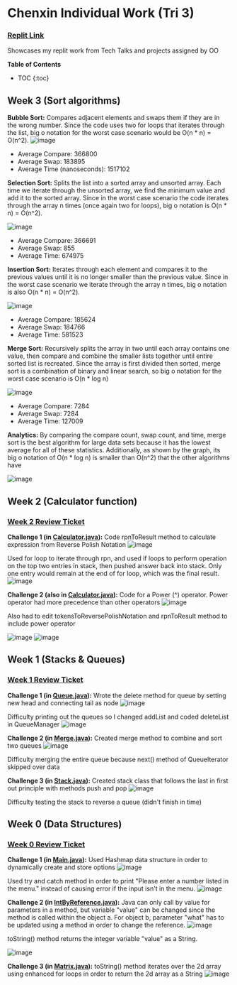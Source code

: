 # Chenxin Individual Work (Tri 3)

### [Replit Link](https://replit.com/@chenxinNi/Chenxin-Individual-Tri-3#Main.java)
Showcases my replit work from Tech Talks and projects assigned by OO

**Table of Contents**
* TOC
{:toc}

## Week 3 (Sort algorithms)
**Bubble Sort:** Compares adjacent elements and swaps them if they are in the wrong number. Since the code uses two for loops that iterates through the list, big o notation for the worst case scenario would be O(n * n) = O(n^2).
![image](https://user-images.githubusercontent.com/55467785/161411460-a2048a66-ee22-4fcf-8afb-874bb1434b34.png)

* Average Compare: 366800
* Average Swap: 183895
* Average Time (nanoseconds): 1517102

**Selection Sort:** Splits the list into a sorted array and unsorted array. Each time we iterate through the unsorted array, we find the minimum value and add it to the sorted array. Since in the worst case scenario the code iterates through the array n times (once again two for loops), big o notation is O(n * n) = O(n^2).

![image](https://user-images.githubusercontent.com/55467785/161411641-f9695d52-b114-4662-b888-c0b6fc2df75b.png)

* Average Compare: 366691
* Average Swap: 855
* Average Time: 674975

**Insertion Sort:** Iterates through each element and compares it to the previous values until it is no longer smaller than the previous value. Since in the worst case scenario we iterate through the array n times, big o notation is also O(n * n) = O(n^2).

![image](https://user-images.githubusercontent.com/55467785/161411896-b155ed06-cd3b-4861-ad45-2603fb9ab1e0.png)

* Average Compare: 185624
* Average Swap: 184766
* Average Time: 581523

**Merge Sort:** Recursively splits the array in two until each array contains one value, then compare and combine the smaller lists together until entire sorted list is recreated. Since the array is first divided then sorted, merge sort is a combination of binary and linear search, so big o notation for the worst case scenario is O(n * log n)

![image](https://user-images.githubusercontent.com/55467785/161412313-8cb07522-4916-4e2f-b430-db0568720d5a.png)

* Average Compare: 7284
* Average Swap: 7284
* Average Time: 127009

**Analytics:** By comparing the compare count, swap count, and time, merge sort is the best algorithm for large data sets because it has the lowest average for all of these statistics. Additionally, as shown by the graph, its big o notation of O(n * log n) is smaller than O(n^2) that the other algorithms have

![image](https://user-images.githubusercontent.com/55467785/161416086-08922050-bf08-4b36-894d-1672fc6ce264.png)


## Week 2 (Calculator function)
### [Week 2 Review Ticket](https://github.com/dsblack0/stickers_for_charity/issues/31)
**Challenge 1 (in [Calculator.java](https://github.com/chenxin-chex/Chenxin-Individual-Tri-3/blob/main/Calculator.java)):** Code rpnToResult method to calculate expression from Reverse Polish Notation
![image](https://user-images.githubusercontent.com/55467785/159758977-cc09ea7e-4cae-46d9-b3b2-93063a072ec1.png)

Used for loop to iterate through rpn, and used if loops to perform operation on the top two entries in stack, then pushed answer back into stack. Only one entry would remain at the end of for loop, which was the final result.
![image](https://user-images.githubusercontent.com/55467785/159759356-a550a504-c3e9-4ed0-8c1c-c1b97b153ccc.png)

**Challenge 2 (also in [Calculator.java](https://github.com/chenxin-chex/Chenxin-Individual-Tri-3/blob/main/Calculator.java)):** Code for a Power (^) operator. Power operator had more precedence than other operators
![image](https://user-images.githubusercontent.com/55467785/159759616-504784fc-7ea4-4c40-ba7a-708fc45f1306.png)

Also had to edit tokensToReversePolishNotation and rpnToResult method to include power operator

![image](https://user-images.githubusercontent.com/55467785/159759889-1a74d637-7a70-46bd-a140-8d885de48e4b.png)
![image](https://user-images.githubusercontent.com/55467785/159759966-f5134614-72aa-479f-9654-83d4014e9848.png)



## Week 1 (Stacks & Queues)
### [Week 1 Review Ticket](https://github.com/dsblack0/stickers_for_charity/issues/25)
**Challenge 1 (in [Queue.java](https://github.com/chenxin-chex/Chenxin-Individual-Tri-3/blob/main/Queue.java)):** Wrote the delete method for queue by setting new head and connecting tail as node
![image](https://user-images.githubusercontent.com/55467785/159210357-d386662c-11a0-422a-8350-f6254b351abb.png)

Difficulty printing out the queues so I changed addList and coded deleteList in QueueManager
![image](https://user-images.githubusercontent.com/55467785/159210432-d663ba19-99bf-444e-8e99-8282b87164a4.png)

**Challenge 2 (in [Merge.java](https://github.com/chenxin-chex/Chenxin-Individual-Tri-3/blob/main/Merge.java)):** Created merge method to combine and sort two queues
![image](https://user-images.githubusercontent.com/55467785/159210541-bc82d51d-ffb7-4b70-bdc3-6e977023f36e.png)

Difficulty merging the entire queue because next() method of QueueIterator skipped over data

**Challenge 3 (in [Stack.java](https://github.com/chenxin-chex/Chenxin-Individual-Tri-3/blob/main/Stack.java)):** Created stack class that follows the last in first out principle with methods push and pop
![image](https://user-images.githubusercontent.com/55467785/159310977-d9a734b7-191a-4739-abbd-c4bc3ac9db84.png)

Difficulty testing the stack to reverse a queue (didn't finish in time)

## Week 0 (Data Structures)
### [Week 0 Review Ticket](https://github.com/dsblack0/stickers_for_charity/issues/7)
**Challenge 1 (in [Main.java](https://github.com/chenxin-chex/Chenxin-Individual-Tri-3/blob/main/Main.java)):** Used Hashmap data structure in order to dynamically create and store options
![image](https://user-images.githubusercontent.com/55467785/157779995-8f406ebd-3960-4d6b-9cdf-80e657933eb1.png)

Used try and catch method in order to print "Please enter a number listed in the menu." instead of causing error if the input isn't in the menu.
![image](https://user-images.githubusercontent.com/55467785/157780152-1a89eac2-dab1-4117-9f7e-3e978c610a05.png)


**Challenge 2 (in [IntByReference.java](https://github.com/chenxin-chex/Chenxin-Individual-Tri-3/blob/main/IntByReference.java)):** Java can only call by value for parameters in a method, but variable "value" can be changed since the method is called within the object a. For object b, parameter "what" has to be updated using a method in order to change the reference.
![image](https://user-images.githubusercontent.com/55467785/157780670-780ed04d-6741-4f2e-8564-3b29eabe281f.png)

toString() method returns the integer variable "value" as a String.

![image](https://user-images.githubusercontent.com/55467785/157780832-f088b41c-d207-473b-8071-6199aaf2c66c.png)


**Challenge 3 (in [Matrix.java](https://github.com/chenxin-chex/Chenxin-Individual-Tri-3/blob/main/Matrix.java)):** toString() method iterates over the 2d array using enhanced for loops in order to return the 2d array as a String
![image](https://user-images.githubusercontent.com/55467785/157781193-e37b078f-9e58-4958-926c-c1c7531a7b1a.png)
